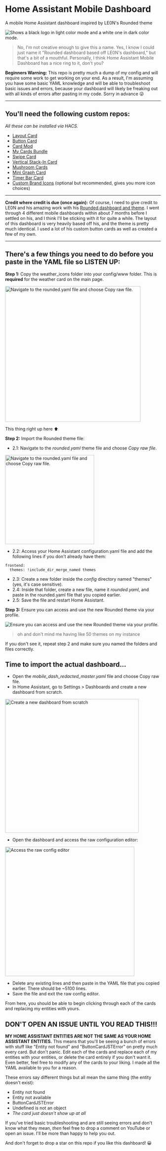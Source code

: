# Home Assistant Mobile Dashboard
A mobile Home Assistant dashboard inspired by LE0N's Rounded theme

<picture>
  <source media="(prefers-color-scheme: dark)" srcset="https://github.com/jimmy-landry/HA-Mobile-Dashboard-Config/assets/121106900/187080a2-5615-4c68-b3f9-d3718bc00c34">
  <source media="(prefers-color-scheme: light)" srcset="https://github.com/jimmy-landry/HA-Mobile-Dashboard-Config/assets/121106900/da6df125-bd12-41f8-af0c-0246c3891d67">
  <img alt="Shows a black logo in light color mode and a white one in dark color mode." src="https://github.com/jimmy-landry/HA-Mobile-Dashboard-Config/assets/121106900/187080a2-5615-4c68-b3f9-d3718bc00c34">
</picture>

> No, I'm not creative enough to give this a name. Yes, I know I could just name it "Rounded dashboard based off LE0N's dashboard," but that's a bit of a mouthful. Personally, I think Home Assistant Mobile Dashboard has a nice ring to it, don't you?

**Beginners Warning:** This repo is pretty much a dump of my config and will require some work to get working on your end. As a result, I'm assuming you have some basic YAML knowledge and will be able to troubleshoot basic issues and errors, because your dashboard will likely be freaking out with all kinds of errors after pasting in my code. Sorry in advance 😜

---

## You'll need the following custom repos:
_All these can be installed via HACS._
- [Layout Card](https://github.com/thomasloven/lovelace-layout-card)
- [Button Card](https://github.com/custom-cards/button-card)
- [Card Mod](https://github.com/thomasloven/lovelace-card-mod)
- [My Cards Bundle](https://github.com/AnthonMS/my-cards)
- [Swipe Card](https://github.com/bramkragten/swipe-card)
- [Vertical Stack-In Card](https://github.com/ofekashery/vertical-stack-in-card)
- [Mushroom Cards](https://github.com/piitaya/lovelace-mushroom)
- [Mini Graph Card](https://github.com/kalkih/mini-graph-card)
- [Timer Bar Card](https://github.com/rianadon/timer-bar-card)
- [Custom Brand Icons](https://github.com/elax46/custom-brand-icons) (optional but recommended, gives you more icon choices)

---

**Credit where credit is due (once again):** Of course, I need to give credit to LE0N and his amazing work with his [Rounded dashboard and theme](https://community.home-assistant.io/t/rounded-dashboard-guide/543043). I went through 4 different mobile dashboards within about 7 months before I settled on his, and I think I'll be sticking with it for quite a while. The layout of this dashboard is very heavily based off his, and the theme is pretty much identical. I used a lot of his custom button cards as well as created a few of my own. 

---

## There's a few things you need to do before you paste in the YAML file so LISTEN UP:
**Step 1:** Copy the weather_icons folder into your config/www folder. This is **required** for the weather card on the main page.

<picture>
  <source media="(prefers-color-scheme: dark)" srcset="https://github.com/jimmy-landry/HA-Mobile-Dashboard-Config/assets/121106900/9c0d50d9-9546-4862-bd0f-b7385bed2145">
  <source media="(prefers-color-scheme: light)" srcset="https://github.com/jimmy-landry/HA-Mobile-Dashboard-Config/assets/121106900/fa14e902-7571-4428-bdf3-3349487c99ca">
  <img width="438" img alt="Navigate to the rounded.yaml file and choose Copy raw file." src="https://github.com/jimmy-landry/HA-Mobile-Dashboard-Config/assets/121106900/8f8c3d71-f568-4f5b-8870-4abdb8dc36ac">
</picture>

This thing right up here ⬆

**Step 2:** Import the Rounded theme file:
- 2.1: Navigate to the _rounded.yaml_ theme file and choose _Copy raw file_.

<picture>
  <source media="(prefers-color-scheme: dark)" srcset="https://github.com/jimmy-landry/HA-Mobile-Dashboard-Config/assets/121106900/2f6fe260-14da-4bce-b042-b997b17d9a6a">
  <source media="(prefers-color-scheme: light)" srcset="https://github.com/jimmy-landry/HA-Mobile-Dashboard-Config/assets/121106900/8f8c3d71-f568-4f5b-8870-4abdb8dc36ac">
  <img width="288" img alt="Navigate to the rounded.yaml file and choose Copy raw file." src="https://github.com/jimmy-landry/HA-Mobile-Dashboard-Config/assets/121106900/8f8c3d71-f568-4f5b-8870-4abdb8dc36ac">
</picture>

- 2.2: Access your Home Assistant configuration.yaml file and add the following lines if you don't already have them:

```
frontend:
  themes: !include_dir_merge_named themes
```
- 2.3: Create a new folder inside the _config_ directory named "themes" (yes, it's case sensitive).
- 2.4: Inside that folder, create a new file, name it _rounded.yaml_, and paste in the rounded.yaml file that you copied earlier.
- 2.5: Save the file and restart Home Assistant.

**Step 3:** Ensure you can access and use the new Rounded theme via your profile.

<picture>
  <source media="(prefers-color-scheme: dark)" srcset="https://github.com/jimmy-landry/HA-Mobile-Dashboard-Config/assets/121106900/6e29ce64-9ee9-4bd8-bb6b-e3c631eb663f">
  <source media="(prefers-color-scheme: light)" srcset="https://github.com/jimmy-landry/HA-Mobile-Dashboard-Config/assets/121106900/11f9c021-3b0c-4333-b343-ca1f1bc9135a">
  <img alt="Ensure you can access and use the new Rounded theme via your profile." src="https://github.com/jimmy-landry/HA-Mobile-Dashboard-Config/assets/121106900/d78857b8-904d-44c1-8064-94cf9bf96542">
</picture>


> oh and don't mind me having like 50 themes on my instance

If you don't see it, repeat step 2 and make sure you named the folders and files correctly.

## Time to import the actual dashboard...

- Open the _mobile_dash_redacted_master.yaml_ file and choose Copy raw file.
- In Home Assistant, go to Settings > Dashboards and create a new dashboard from scratch.

<picture>
  <source media="(prefers-color-scheme: dark)" srcset="https://github.com/jimmy-landry/HA-Mobile-Dashboard-Config/assets/121106900/f68308ea-9d1e-46aa-98da-3c2fdbbafeb9">
  <source media="(prefers-color-scheme: light)" srcset="https://github.com/jimmy-landry/HA-Mobile-Dashboard-Config/assets/121106900/75bc7ce5-cfce-4c5c-93da-0f546d9af6eb">
  <img width="432" img alt="Create a new dashboard from scratch" src="https://github.com/jimmy-landry/HA-Mobile-Dashboard-Config/assets/121106900/8f8c3d71-f568-4f5b-8870-4abdb8dc36ac">
</picture>

- Open the dashboard and access the raw configuration editor:

<picture>
  <source media="(prefers-color-scheme: dark)" srcset="https://github.com/jimmy-landry/HA-Mobile-Dashboard-Config/assets/121106900/104ff1e1-c04f-41e6-8ba2-41323ebc460e">
  <source media="(prefers-color-scheme: light)" srcset="https://github.com/jimmy-landry/HA-Mobile-Dashboard-Config/assets/121106900/a690855e-adb0-4402-8e9e-ed079a67c391">
  <img width="418" img alt="Access the raw config editor" src="https://github.com/jimmy-landry/HA-Mobile-Dashboard-Config/assets/121106900/8f8c3d71-f568-4f5b-8870-4abdb8dc36ac">
</picture>

- Delete any existing lines and then paste in the YAML file that you copied earlier. There should be ~5100 lines.
- Save the file and exit the raw config editor.

From here, you should be able to begin clicking through each of the cards and replacing my entities with yours.

## DON'T OPEN AN ISSUE UNTIL YOU READ THIS!!!
**MY HOME ASSISTANT ENTITIES ARE NOT THE SAME AS YOUR HOME ASSISTANT ENTITIES.** This means that you'll be seeing a bunch of errors with stuff like "Entity not found" and "ButtonCardJSTError" on pretty much every card. But don't panic. Edit each of the cards and replace each of my entities with your entities, or delete the card entirely if you don't want it. Even better, feel free to modify any of the cards to your liking. I made all the YAML available to you for a reason.

These errors say different things but all mean the same thing (the entity doesn't exist):
- Entity not found
- Entity not available
- ButtonCardJSTError
- Undefined is not an object
- _The card just doesn't show up at all_

If you've tried basic troubleshooting and are still seeing errors and don't know what they mean, _then_ feel free to drop a comment on YouTube or open an issue. I'll be more than happy to help you out.

And don't forget to drop a star on this repo if you like this dashboard! 😀
